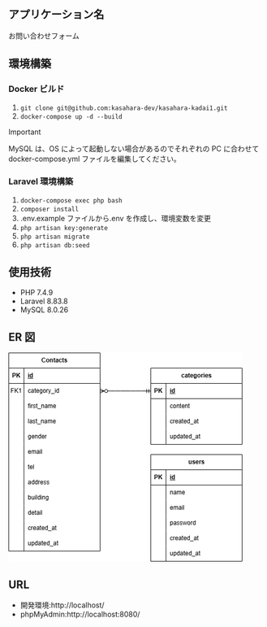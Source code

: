 ## アプリケーション名

お問い合わせフォーム

## 環境構築

### Docker ビルド

1.  `git clone git@github.com:kasahara-dev/kasahara-kadai1.git`
2.  `docker-compose up -d --build`

> [!IMPORTANT]
> MySQL は、OS によって起動しない場合があるのでそれぞれの PC に合わせて docker-compose.yml ファイルを編集してください。

### Laravel 環境構築

1. `docker-compose exec php bash`
2. `composer install`
3. .env.example ファイルから.env を作成し、環境変数を変更
4. `php artisan key:generate`
5. `php artisan migrate`
6. `php artisan db:seed`

## 使用技術

- PHP 7.4.9
- Laravel 8.83.8
- MySQL 8.0.26

## ER 図

![ER図](ER.drawio.png)

## URL

- 開発環境:http://localhost/
- phpMyAdmin:http://localhost:8080/
